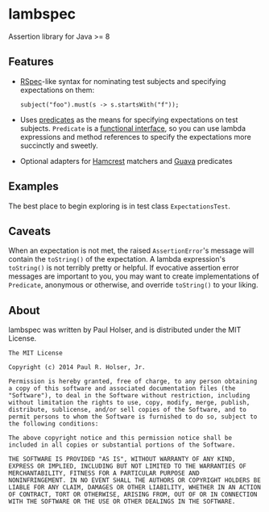 # lambspec

Assertion library for Java >= 8


## Features

* [RSpec](http://rspec.info/)-like syntax for nominating test subjects
and specifying expectations on them:

    `subject("foo").must(s -> s.startsWith("f"));`

* Uses [predicates](http://download.java.net/jdk8/docs/api/java/util/function/Predicate.html)
as the means for specifying expectations on test subjects. `Predicate` is a
[functional interface](http://download.java.net/jdk8/docs/api/java/lang/FunctionalInterface.html),
so you can use lambda expressions and method references to specify the
expectations more succinctly and sweetly.

* Optional adapters for [Hamcrest](http://hamcrest.org/JavaHamcrest/)
matchers and [Guava](https://code.google.com/p/guava-libraries/) predicates


## Examples

The best place to begin exploring is in test class `ExpectationsTest`.


## Caveats

When an expectation is not met, the raised `AssertionError`'s message will
contain the `toString()` of the expectation. A lambda expression's
`toString()` is not terribly pretty or helpful. If evocative assertion error
messages are important to you, you may want to create implementations of
`Predicate`, anonymous or otherwise, and override `toString()` to your liking.

## About

lambspec was written by Paul Holser, and is distributed under the MIT License.

    The MIT License

    Copyright (c) 2014 Paul R. Holser, Jr.

    Permission is hereby granted, free of charge, to any person obtaining
    a copy of this software and associated documentation files (the
    "Software"), to deal in the Software without restriction, including
    without limitation the rights to use, copy, modify, merge, publish,
    distribute, sublicense, and/or sell copies of the Software, and to
    permit persons to whom the Software is furnished to do so, subject to
    the following conditions:

    The above copyright notice and this permission notice shall be
    included in all copies or substantial portions of the Software.

    THE SOFTWARE IS PROVIDED "AS IS", WITHOUT WARRANTY OF ANY KIND,
    EXPRESS OR IMPLIED, INCLUDING BUT NOT LIMITED TO THE WARRANTIES OF
    MERCHANTABILITY, FITNESS FOR A PARTICULAR PURPOSE AND
    NONINFRINGEMENT. IN NO EVENT SHALL THE AUTHORS OR COPYRIGHT HOLDERS BE
    LIABLE FOR ANY CLAIM, DAMAGES OR OTHER LIABILITY, WHETHER IN AN ACTION
    OF CONTRACT, TORT OR OTHERWISE, ARISING FROM, OUT OF OR IN CONNECTION
    WITH THE SOFTWARE OR THE USE OR OTHER DEALINGS IN THE SOFTWARE.
